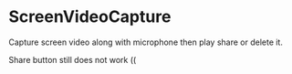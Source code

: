 # ScreenVideoCapture
Capture screen video along with microphone then play share or delete it.

Share button still does not work ((
